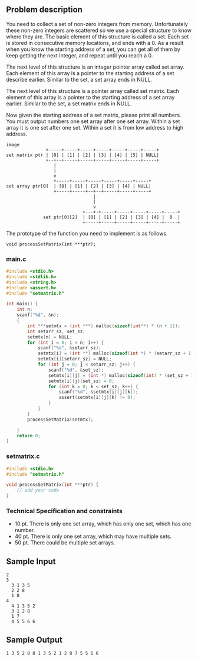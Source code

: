 ## Problem description ##

You need to collect a set of non-zero integers from memory. Unfortunately these non-zero integers are scattered so we use a special structure to know where they are. The basic element of this structure is called a set. Each set is stored in consecutive memory locations, and ends with a 0. As a result when you know the starting address of a set, you can get all of them by keep getting the next integer, and repeat until you reach a 0.

The next level of this structure is an integer pointer array called set array. Each element of this array is a pointer to the starting address of a set describe earlier. Similar to the set, a set array ends in NULL.

The next level of this structure is a pointer array called set matrix. Each element of this array is a pointer to the starting address of a set array earlier. Similar to the set, a set matrix ends in NULL.

Now given the starting address of a set matrix, please print all numbers. You must output numbers one set array after one set array.  Within a set array it is one set after one set. Within a set it is from low address to high address.


```
image
               +-----+-----+-----+-----+-----+-----+-----+
set matrix ptr | [0] | [1] | [2] | [3] | [4] | [5] | NULL|
               +--+--+-----+-----+-----+-----+-----+-----+
                  |
                  |
                  v
                  +-----+-----+-----+-----+-----+-----+
set array ptr[0]  | [0] | [1] | [2] | [3] | [4] | NULL|
                  +-----+-----+--+--+-----+-----+-----+
                                 |
                                 |
                                 v
                             +---+-+-----+-----+-----+-----+-----+
              set ptr[0][2]  | [0] | [1] | [2] | [3] | [4] |  0  |
                             +-----+-----+-----+-----+-----+-----+
```

The prototype of the function you need to implement is as follows.

```
void processSetMatrix(int ***ptr);
```

### main.c ###

```c
#include <stdio.h>
#include <stdlib.h>
#include <string.h>
#include <assert.h>
#include "setmatrix.h"

int main() {
    int n;
    scanf("%d", &n);
    {
        int ***setmtx = (int ***) malloc(sizeof(int**) * (n + 1));
        int setarr_sz, set_sz;
        setmtx[n] = NULL;
        for (int i = 0; i < n; i++) {
            scanf("%d", &setarr_sz);
            setmtx[i] = (int **) malloc(sizeof(int *) * (setarr_sz + 1));
            setmtx[i][setarr_sz] = NULL;
            for (int j = 0; j < setarr_sz; j++) {
                scanf("%d", &set_sz);
                setmtx[i][j] = (int *) malloc(sizeof(int) * (set_sz + 1));
                setmtx[i][j][set_sz] = 0;
                for (int k = 0; k < set_sz; k++) {
                    scanf("%d", &setmtx[i][j][k]);
                    assert(setmtx[i][j][k] != 0);
                }
            }
        }
        processSetMatrix(setmtx);

    }
    return 0;
}
```

### setmatrix.c ###
```c
#include <stdio.h>
#include "setmatrix.h"

void processSetMatrix(int ***ptr) {
    // add your code
}
```

### Technical Specification and constraints ###

* 10 pt. There is only one set array, which has only one set, which has one number.
* 40 pt. There is only one set array, which may have multiple sets.
* 50 pt. There could be multiple set arrays.

## Sample Input ##
```
2
3
  3 1 3 5
  2 2 8
  1 8
4
  4 1 3 5 2
  3 1 2 8
  1 7
  4 5 5 6 6
```

## Sample Output ##
```
1 3 5 2 8 8 1 3 5 2 1 2 8 7 5 5 6 6
```